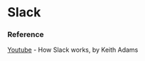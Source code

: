 
# Slack



### Reference

[Youtube](https://youtu.be/WE9c9AZe-DY) - How Slack works, by Keith Adams